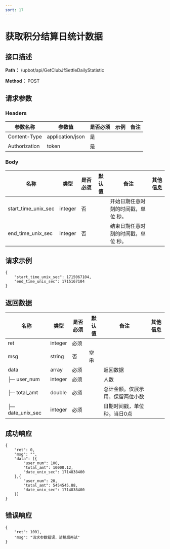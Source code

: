 ```yaml
---
sort: 17
---
```


# 获取积分结算日统计数据

## 接口描述

**Path：** /upbot/api/GetClubJfSettleDailyStatistic

**Method：** POST


## 请求参数

### Headers

| 参数名称          | 参数值              | 是否必须 | 示例 | 备注 |
|---------------|------------------|------|----|----|
| Content-Type  | application/json | 是    |    |    |
| Authorization | token            | 是    |    |    |    |

### Body

| 名称                   |      类型      | 是否必须 | 默认值 | 备注                                           | 其他信息                                                 |
|------------------------|---------------|----------|-------|------------------------------------------------|---------------------------------------------------------|
| start_time_unix_sec              |     integer    |   否   |       |  开始日期任意时刻的时间戳，单位 秒。                                        |                                                         |
| end_time_unix_sec              |     integer    |   否   |       |  结束日期任意时刻的时间戳，单位 秒。                                        |                                                         |

## 请求示例
```
{
    "start_time_unix_sec": 1715067104,
    "end_time_unix_sec": 1715167104
}
```

## 返回数据

|                名称              |           类型         | 是否必须 | 默认值 |       备注                                 |    其他信息     |
|----------------------------------|-----------------------|----------|-------|--------------------------------------------|----------------|
| ret                              |  integer              |   必须   |        |                                           |                |
| msg                              |  string               |    否    |  空串  |                                           |                |
| data                             |  array               |   必须   |        |     返回数据                              |               |
| ├─  user_num                     |  integer         |   必须   |        |  人数                          |               |
| ├─  total_amt                    |  double         |   必须   |        |  总计金额。仅展示用，保留两位小数                          |               |
| ├─  date_unix_sec                |  integer         |   必须   |        |  日期时间戳，单位 秒。当日0点                          |               |


## 成功响应
```
{
    "ret": 0,
    "msg": "",
    "data": [{
        "user_num": 100,
        "total_amt": 10000.12,
        "date_unix_sec": 1714838400
    },{
        "user_num": 20,
        "total_amt": 5454545.88,
        "date_unix_sec": 1714838400
    }]
}
```

## 错误响应
```
{
    "ret": 1001,
    "msg": "请求参数错误，请稍后再试"
}
```